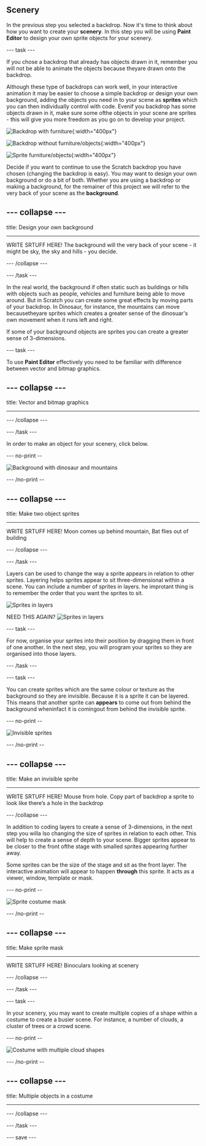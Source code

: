 ## Scenery

In the previous step you selected a backdrop. Now it's time to think about how you want to create your **scenery**. In this step you will be using **Paint Editor** to design your own sprite objects for your scenery.

--- task ---

If you chose a backdrop that already has objects drawn in it, remember you will not be able to animate the objects because theyare drawn onto the backdrop. 

Although these type of backdrops can work well, in your interactive animation it may be easier to choose a simple backdrop or design your own background, adding the objects you need in to your scene as **sprites** which you can then individually control with code. Evenif you backdrop has some objects drawn in it, make sure some ofthe objects in your scene are sprites - this will give you more freedom as you go on to develop your project.

![Backdrop with furniture](images/challenge2-backdrop-bedroom.png){:width="400px"}

![Backdrop without furniture/objects](images/challenge2-backdrop-no-objects.png){:width="400px"}

![Sprite furniture/objects](images/challenge2-objects.png){:width="400px"}

Decide if you want to continue to use the Scratch backdrop you have chosen (changing the backdrop is easy). You may want to design your own background or do a bit of both. Whether you are using a backdrop or making a background, for the remainer of this project we will refer to the very back of your scene as the **background**.

--- collapse ---
---

title: Design your own background

---

WRITE SRTUFF HERE! The background will the very back of your scene - it  might be sky, the sky and hills - you decide. 

--- /collapse ---

--- /task ---

In the real world, the background if often static such as buildings or hills with objects such as people, vehicles and furniture being able to move around. But in Scratch you can create some great effects by moving parts of your backdrop. In Dinosaur, for instance, the mountains can move becausetheyare sprites which creates a greater sense of the dinosuar's own movement when it runs left and right.

If some of your background objects are sprites you can create a greater sense of 3-dimensions.

--- task ---

To use **Paint Editor** effectively you need to be familiar with difference between vector and bitmap graphics.

--- collapse ---
---

title: Vector and bitmap graphics

---

--- /collapse ---

--- /task ---

In order to make an object for your scenery, click below.

--- no-print --

![Background with dinosaur and mountains](images/challenge2-dinosaur-left-right.gif)

--- /no-print --

--- collapse ---
---

title: Make two object sprites

---

WRITE SRTUFF HERE! Moon comes up behind mountain, Bat flies out of building

--- /collapse ---

--- /task ---

Layers can be used to change the way a sprite appears in relation to other sprites. Layering helps sprites appear to sit three-dimensional within a scene. You can include a number of sprites in layers. he improtant thing is to remember the order that you want the sprites to sit.

![Sprites in layers](images/challenge2-sprite-layers.png)

NEED THIS AGAIN? 
![Sprites in layers](images/challenge2-sprite-layers.gif)

--- task ---

For now, organise your sprites into their position by dragging them in front of one another. In the next step, you will program your sprites so they are organised into those layers.

--- /task ---

--- task ---

You can create sprites which are the same colour or texture as the background so they are invisible. Because it is a sprite it can be layered. This means that another sprite can **appears** to come out from behind the background wheninfact it is comingout from behind the invisible sprite.

--- no-print --

![Invisible sprites](images/challenge2-sprite-invisible.gif)

--- /no-print --

--- collapse ---
---

title: Make an invisible sprite

---

WRITE SRTUFF HERE! Mouse from hole. Copy part of backdrop a sprite to look like there’s a hole in the backdrop

--- /collapse ---

In addition to coding layers to create a sense of 3-dimensions, in the next step you willa lso changing the size of sprites in relation to each other. This will help to create a sense of depth to your scene. Bigger sprites appear to be closer to the front ofthe stage with smalled sprites appearing further away.

Some sprites can be the size of the stage and sit as the front layer. The interactive animation will appear to happen **through** this sprite. It acts as a viewer, window, template or mask.

--- no-print --

![Sprite costume mask](images/challenge2-sprite-costume-mask.gif)

--- /no-print --

--- collapse ---
---

title: Make sprite mask

---

WRITE SRTUFF HERE! Binoculars looking at scenery

--- /collapse ---

--- /task ---

--- task ---

In your scenery, you may want to create multiple copies of a shape within a costume to create a busier scene. For instance, a number of clouds, a cluster of trees or a crowd scene.

--- no-print --

![Costume with multiple cloud shapes](images/challenge2-sprite-costume-multiples.gif)

--- /no-print --

--- collapse ---
---

title: Multiple objects in a costume

---

--- /collapse ---

--- /task ---

--- save ---

